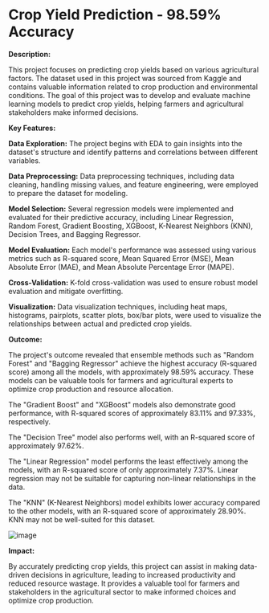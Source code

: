 # Crop Yield Prediction - 98.59% Accuracy

**Description:**

This project focuses on predicting crop yields based on various agricultural factors. The dataset used in this project was sourced from Kaggle and contains valuable information related to crop production and environmental conditions. The goal of this project was to develop and evaluate machine learning models to predict crop yields, helping farmers and agricultural stakeholders make informed decisions.

**Key Features:**

**Data Exploration:** The project begins with EDA to gain insights into the dataset's structure and identify patterns and correlations between different variables.

**Data Preprocessing:** Data preprocessing techniques, including data cleaning, handling missing values, and feature engineering, were employed to prepare the dataset for modeling.

**Model Selection:** Several regression models were implemented and evaluated for their predictive accuracy, including Linear Regression, Random Forest, Gradient Boosting, XGBoost, K-Nearest Neighbors (KNN), Decision Trees, and Bagging Regressor.

**Model Evaluation:** Each model's performance was assessed using various metrics such as R-squared score, Mean Squared Error (MSE), Mean Absolute Error (MAE), and Mean Absolute Percentage Error (MAPE).

**Cross-Validation:** K-fold cross-validation was used to ensure robust model evaluation and mitigate overfitting.

**Visualization:** Data visualization techniques, including heat maps, histograms, pairplots, scatter plots, box/bar plots, were used to visualize the relationships between actual and predicted crop yields.

**Outcome:**

The project's outcome revealed that ensemble methods such as "Random Forest" and "Bagging Regressor" achieve the highest accuracy (R-squared score) among all the models, with approximately 98.59% accuracy. These models can be valuable tools for farmers and agricultural experts to optimize crop production and resource allocation. 

The "Gradient Boost" and "XGBoost" models also demonstrate good performance, with R-squared scores of approximately 83.11% and 97.33%, respectively.

The "Decision Tree" model also performs well, with an R-squared score of approximately 97.62%.

The "Linear Regression" model performs the least effectively among the models, with an R-squared score of only approximately 7.37%. Linear regression may not be suitable for capturing non-linear relationships in the data.

The "KNN" (K-Nearest Neighbors) model exhibits lower accuracy compared to the other models, with an R-squared score of approximately 28.90%. KNN may not be well-suited for this dataset.

![image](https://github.com/AshanGlenn94/CropYieldPrediction_Python/assets/72578388/66b01158-b0bd-4c80-a344-3df9c2f27fa8)


**Impact:**

By accurately predicting crop yields, this project can assist in making data-driven decisions in agriculture, leading to increased productivity and reduced resource wastage. It provides a valuable tool for farmers and stakeholders in the agricultural sector to make informed choices and optimize crop production.
